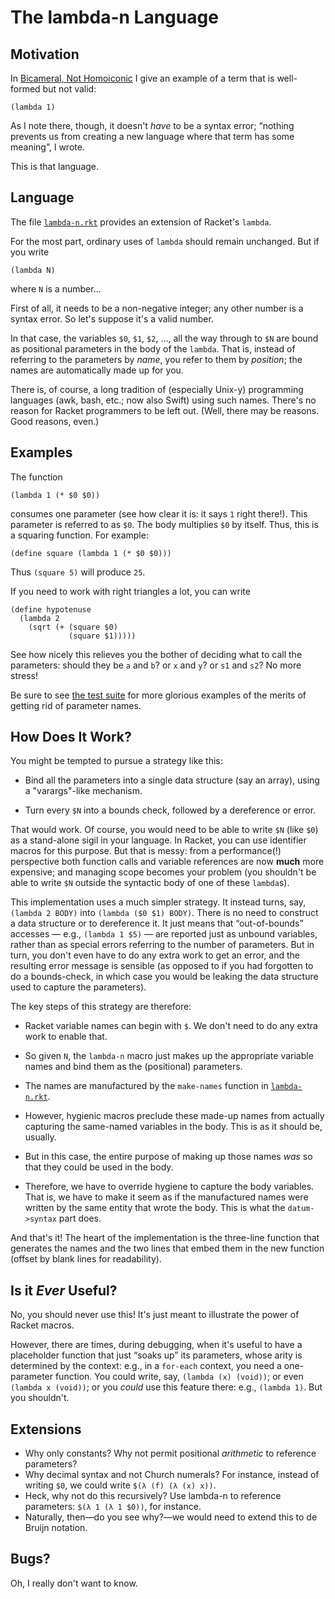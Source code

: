 # The lambda-n Language

## Motivation

In [Bicameral, Not Homoiconic](https://parentheticallyspeaking.org/articles/bicameral-not-homoiconic/)
I give an example of a term that is well-formed but not valid:
```
(lambda 1)
```
As I note there, though, it doesn't *have* to be a syntax error; “nothing prevents us from creating a new language where that term has some meaning”, I wrote.

This is that language.

## Language

The file [`lambda-n.rkt`](lambda-n.rkt) provides an extension of Racket's `lambda`.

For the most part, ordinary uses of `lambda` should remain unchanged. But if you write
```
(lambda N)
```
where `N` is a number…

First of all, it needs to be a non-negative integer; any other number is a syntax error. So let's suppose it's a valid number.

In that case, the variables `$0`, `$1`, `$2`, …, all the way through to `$N` are bound as positional parameters in the body of the `lambda`. That is, instead of referring to the parameters by *name*, you refer to them by *position*; the names are automatically made up for you.

There is, of course, a long tradition of (especially Unix-y) programming languages (awk, bash, etc.; now also Swift) using such names. There's no reason for Racket programmers to be left out. (Well, there may be reasons. Good reasons, even.)

## Examples

The function
```
(lambda 1 (* $0 $0))
```
consumes one parameter (see how clear it is: it says `1` right there!). This parameter is referred to as `$0`. The body multiplies `$0` by itself. Thus, this is a squaring function. For example:
```
(define square (lambda 1 (* $0 $0)))
```
Thus `(square 5)` will produce `25`.

If you need to work with right triangles a lot, you can write
```
(define hypotenuse
  (lambda 2
    (sqrt (+ (square $0)
             (square $1)))))
```
See how nicely this relieves you the bother of deciding what to call the parameters: should they be `a` and `b`? or `x` and `y`? or `s1` and `s2`? No more stress!

Be sure to see [the test suite](client.rkt) for more glorious examples of the merits of getting rid of parameter names.

## How Does It Work?

You might be tempted to pursue a strategy like this:

* Bind all the parameters into a single data structure (say an array), using a "varargs"-like mechanism.

* Turn every `$N` into a bounds check, followed by a dereference or error.

That would work. Of course, you would need to be able to write `$N` (like `$0`) as a stand-alone sigil in your language. In Racket, you can use identifier macros for this purpose. But that is messy: from a performance(!) perspective both function calls and variable references are now **much** more expensive; and managing scope becomes your problem (you shouldn't be able to write `$N` outside the syntactic body of one of these `lambda`s).

This implementation uses a much simpler strategy. It instead turns, say, `(lambda 2 BODY)` into `(lambda ($0 $1) BODY)`. There is no need to construct a data structure or to dereference it. It just means that “out-of-bounds” accesses — e.g., `(lambda 1 $5)` — are reported just as unbound variables, rather than as special errors referring to the number of parameters. But in turn, you don't even have to do any extra work to get an error, and the resulting error message is sensible (as opposed to if you had forgotten to do a bounds-check, in which case you would be leaking the data structure used to capture the parameters).

The key steps of this strategy are therefore:

* Racket variable names can begin with `$`. We don't need to do any extra work to enable that.

* So given `N`, the `lambda-n` macro just makes up the appropriate variable names and bind them as the (positional) parameters.

* The names are manufactured by the `make-names` function in [`lambda-n.rkt`](lambda-n.rkt).

* However, hygienic macros preclude these made-up names from actually capturing the same-named variables in the body. This is as it should be, usually.

* But in this case, the entire purpose of making up those names *was* so that they could be used in the body.

* Therefore, we have to override hygiene to capture the body variables. That is, we have to make it seem as if the manufactured names were written by the same entity that wrote the body. This is what the `datum->syntax` part does.

And that's it! The heart of the implementation is the three-line function that generates the names and the two lines that embed them in the new function (offset by blank lines for readability).

## Is it *Ever* Useful?

No, you should never use this! It's just meant to illustrate the power of Racket macros.

However, there are times, during debugging, when it's useful to have a placeholder function that just “soaks up” its parameters, whose arity is determined by the context: e.g., in a `for-each` context, you need a one-parameter function. You could write, say, `(lambda (x) (void))`; or even `(lambda x (void))`; or you *could* use this feature there: e.g., `(lambda 1)`. But you shouldn't.

## Extensions

* Why only constants? Why not permit positional *arithmetic* to reference parameters?
* Why decimal syntax and not Church numerals? For instance, instead of writing `$0`, we could write `$(λ (f) (λ (x) x))`.
* Heck, why not do this recursively? Use lambda-n to reference parameters: `$(λ 1 (λ 1 $0))`, for instance.
* Naturally, then—do you see why?—we would need to extend this to de Bruijn notation.

## Bugs?

Oh, I really don't want to know.